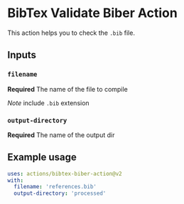 # BibTex Validate Biber Action

This action helps you to check the `.bib` file.

## Inputs

### `filename`

**Required** The name of the file to compile

*Note* include `.bib` extension

### `output-directory`

**Required** The name of the output dir

## Example usage
```yaml
uses: actions/bibtex-biber-action@v2
with:
  filename: 'references.bib'
  output-directory: 'processed'
```
